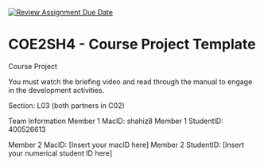 [![Review Assignment Due Date](https://classroom.github.com/assets/deadline-readme-button-22041afd0340ce965d47ae6ef1cefeee28c7c493a6346c4f15d667ab976d596c.svg)](https://classroom.github.com/a/mLqiHWLE)
# COE2SH4 - Course Project Template
Course Project

You must watch the briefing video and read through the manual to engage in the development activities.


Section: L03 (both partners in C02)

Team Information
Member 1 MacID: shahiz8
Member 1 StudentID: 400526613

Member 2 MacID: [Insert your macID here]
Member 2 StudentID: [Insert your numerical student ID here]
